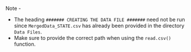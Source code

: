 Note -

* The heading `####### CREATING THE DATA FILE #######` need not be run since `MergedData_STATE.csv` has already been provided in the directory `Data Files`.  
* Make sure to provide the correct path when using the `read.csv()` function.
